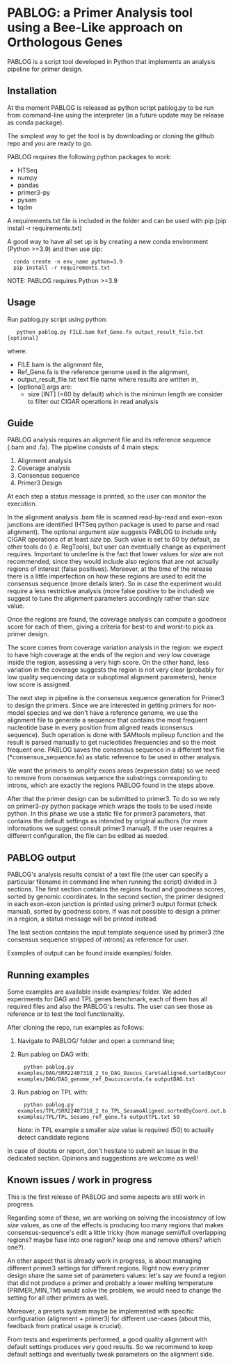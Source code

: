 # PABLOG: a Primer Analysis tool using a Bee-Like approach on Orthologous Genes

PABLOG is a script tool developed in Python that implements an analysis pipeline for primer design.


## Installation
At the moment PABLOG is released as python script pablog.py to be run from command-line using the interpreter (in a future update may be release as conda package).

The simplest way to get the tool is by downloading or cloning the github repo and you are ready to go.

PABLOG requires the following python packages to work:
  - HTSeq
  - numpy
  - pandas
  - primer3-py
  - pysam
  - tqdm

A requirements.txt file is included in the folder and can be used with pip (pip install -r requirements.txt)

A good way to have all set up is by creating a new conda environment (Python >=3.9) and then use pip:

      conda create -n env_name python=3.9
      pip install -r requirements.txt

NOTE: PABLOG requires Python >=3.9 
 

## Usage

Run pablog.py script using python:

       python pablog.py FILE.bam Ref_Gene.fa output_result_file.txt [optional]
       
   where:

   - FILE.bam is the alignment file,
   - Ref_Gene.fa is the reference genome used in the alignment,
   - output_result_file.txt text file name where results are written in,
   - [optional] args are:
     - size [INT] (=60 by default) which is the minimun length we consider to filter out CIGAR operations in read analysis


## Guide

PABLOG analysis requires an alignment file and its reference sequence (.bam and .fa).
The pipeline consists of 4 main steps:

  1. Alignment analysis
  2. Coverage analysis
  3. Consensus sequence
  4. Primer3 Design

At each step a status message is printed, so the user can monitor the execution.

In the alignment analysis .bam file is scanned read-by-read and exon-exon junctions are identified (HTSeq python package is used to parse and read alignment).
The optional argument <em> size </em> suggests PABLOG to include only CIGAR operations of at least <em> size </em> bp.
Such value is set to 60 by default, as other tools do (i.e. RegTools), but user can eventually change as experiment requires. Important to underline is the fact that lower values for <em> size </em> are not recommended, since they would include also regions that are not actually regions of interest (false positives). Moreover, at the time of the release there is a little imperfection on how these regions are used to edit the consensus sequence (more details later). So in case the experiment would require a less restrictive analysis (more false positive to be included) we suggest to tune the alignment parameters accordingly rather than <em> size </em> value. 

Once the regions are found, the coverage analysis can compute a goodness score for each of them, giving a criteria for best-to and worst-to pick as primer design.

The score comes from coverage variation analysis in the region: we expect to have high coverage at the ends of the region and very low coverage inside the region, assessing a very high score. On the other hand, less variation in the coverage suggests the region is not very clear (probably for low quality sequencing data or suboptimal alignment parameters), hence low score is assigned. 

The next step in pipeline is the consensus sequence generation for Primer3 to design the primers. 
Since we are interested in getting primers for non-model species and we don't have a reference genome,
we use the alignment file to generate a sequence that contains the most frequent nucleotide base in every position from aligned reads (consensus sequence). Such operation is done with SAMtools mpileup function and the result is parsed manually to get nucleotides frequencies and so the most frequent one. 
PABLOG saves the consensus sequence in a different text file (*consensus_sequence.fa) as static reference to be used in other analysis. 

We want the primers to amplify exons areas (expression data) so we need to remove from consensus sequence the substrings corresponding to introns, which are exactly the regions PABLOG found in the steps above.

After that the primer design can be submitted to primer3. To do so we rely on primer3-py python package which wraps the tools to be used inside python.
In this phase we use a static file for primer3 parameters, that contains the default settings as intended by original authors (for more informations we suggest consult primer3 manual).
If the user requires a different configuration, the file can be edited as needed.

## PABLOG output

PABLOG's analysis results consist of a text file (the user can specify a particular filename in command line when running the script) divided in 3 sections.
The first section contains the regions found and goodness scores, sorted by genomic coordinates.
In the second section, the primer designed in each exon-exon junction is printed using primer3 output format (check manual), sorted by goodness score.
If was not possible to design a primer in a region, a status message will be printed instead.  

The last section contains the input template sequence used by primer3 (the consensus sequence stripped of introns) as reference for user. 

Examples of output can be found inside examples/ folder.  

## Running examples

Some examples are available inside examples/ folder. We added experiments for DAG and TPL genes benchmark, each of them has all required files and also the PABLOG's results. The user can see those as reference or to test the tool functionality.

After cloning the repo, run examples as follows:

      
   1) Navigate to PABLOG/ folder and open a command line;
   2) Run pablog on DAG with:

            python pablog.py examples/DAG/SRR22407318_2_to_DAG_Daucus_CarotaAligned.sortedByCoord.out.bam examples/DAG/DAG_genome_ref_Daucuscarota.fa outputDAG.txt
   3) Run pablog on TPL with:
            
            python pablog.py examples/TPL/SRR22407318_2_to_TPL_SesamoAligned.sortedByCoord.out.bam examples/TPL/TPL_Sesamo_ref_gene.fa outputTPL.txt 50
      Note: in TPL example a smaller <em> size </em> value is required (50) to actually detect candidate regions  

In case of doubts or report, don't hesitate to submit an issue in the dedicated section. Opinions and suggestions are welcome as well!

## Known issues / work in progress

This is the first release of PABLOG and some aspects are still work in progress. 

Regarding some of these, we are working on solving the incosistency of low <em> size </em> values, as one of the effects is producing too many regions that makes consensus-sequence's edit a little tricky (how manage semi/full overlapping regions? maybe fuse into one region? keep one and remove others? which one?).

An other aspect that is already work in progress, is about managing different primer3 settings for different regions. Right now every primer design share the same set of parameters values: let's say we found a region that did not produce a primer and probably a lower melting temperature (PRIMER_MIN_TM) would solve the problem, we would need to change the setting for all other primers as well.   

Moreover, a presets system maybe be implemented with specific configuration (alignment + primer3) for different use-cases (about this, feedback from pratical usage is crucial).

From tests and experiments performed, a good quality alignment with default settings produces very good results.
So we recommend to keep default settings and eventually tweak parameters on the alignment side.
